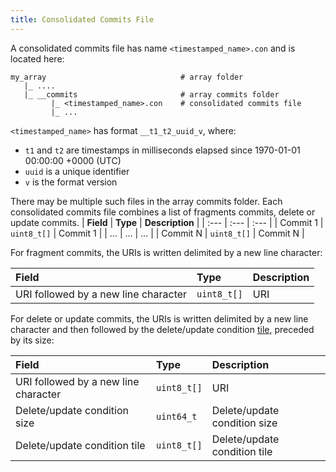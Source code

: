 ```yaml
---
title: Consolidated Commits File
---
```


A consolidated commits file has name `<timestamped_name>.con` and is located here:

```
my_array                              # array folder
   |_ ....
   |_ __commits                       # array commits folder
         |_ <timestamped_name>.con    # consolidated commits file
         |_ ...
```

`<timestamped_name>` has format `__t1_t2_uuid_v`, where:

* `t1` and `t2` are timestamps in milliseconds elapsed since 1970-01-01 00:00:00 +0000 (UTC)
* `uuid` is a unique identifier
* `v` is the format version

There may be multiple such files in the array commits folder. Each consolidated commits file combines a list of fragments commits, delete or update commits.
| **Field** | **Type** | **Description** |
| :--- | :--- | :--- |
| Commit 1 | `uint8_t[]` | Commit 1 |
| … | … | … |
| Commit N | `uint8_t[]` | Commit N |

For fragment commits, the URIs is written delimited by a new line character:

| **Field** | **Type** | **Description** |
| :--- | :--- | :--- |
| URI  followed by a new line character | `uint8_t[]` | URI |

For delete or update commits, the URIs is written delimited by a new line character and then followed by the delete/update condition [tile](./tile.md), preceded by its size:

| **Field** | **Type** | **Description** |
| :--- | :--- | :--- |
| URI  followed by a new line character | `uint8_t[]` | URI |
| Delete/update condition size | `uint64_t` | Delete/update condition size |
| Delete/update condition tile | `uint8_t[]` | Delete/update condition tile |
